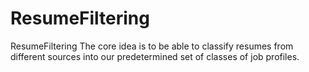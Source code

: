 # ResumeFiltering
ResumeFiltering The core idea is to be able to classify resumes from different sources into our predetermined set of classes of job profiles.
